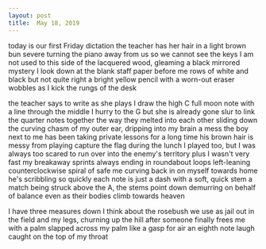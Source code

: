 ```yaml
---
layout: post
title:  May 18, 2019
---
```


today is our first Friday dictation
the teacher has her hair in a light brown bun
severe
turning the piano away from us so we cannot see the keys
I am not used to this side of the lacquered wood, gleaming a black mirrored mystery
I look down at the blank staff paper before me
rows of white and black but not quite right
a bright yellow pencil with a worn-out eraser wobbles as I kick the rungs of the desk

the teacher says to write as she plays
I draw the high C
full moon note with a line through the middle
I hurry to the G but she is already gone
slur to link the quarter notes together
the way they melted into each other
sliding down the curving chasm of my outer ear, dripping into my brain
a mess
the boy next to me has been taking private lessons for a long time
his brown hair is messy from playing capture the flag during the lunch
I played too, but I was always too scared to run over into the enemy's territory
plus I wasn't very fast
my breakaway sprints always ending in roundabout loops
left-leaning counterclockwise spiral of safe
me curving back in on myself towards home
he's scribbling so quickly each note is just a dash with a soft, quick stem
a match being struck
above the A, the stems point down
demurring on behalf of balance even as their bodies climb towards heaven 

I have three measures down
I think about the rosebush we use as jail out in the field
and my legs, churning up the hill after someone finally frees me
with a palm slapped across my palm like a gasp for air
an eighth note laugh caught on the top of my throat

